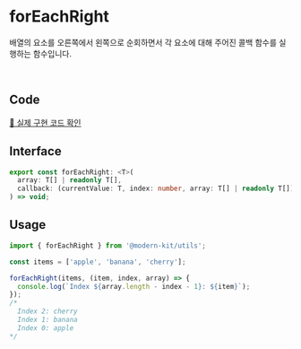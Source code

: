 # forEachRight 

배열의 요소를 오른쪽에서 왼쪽으로 순회하면서 각 요소에 대해 주어진 콜백 함수를 실행하는 함수입니다.

<br />

## Code 

[🔗 실제 구현 코드 확인](https://github.com/modern-agile-team/modern-kit/blob/main/packages/utils/src/array/forEachRight/index.ts)

## Interface 

```ts title="typescript"
export const forEachRight: <T>(
  array: T[] | readonly T[],
  callback: (currentValue: T, index: number, array: T[] | readonly T[]) => void
) => void;
```

## Usage

```ts title="typescript"
import { forEachRight } from '@modern-kit/utils';

const items = ['apple', 'banana', 'cherry'];

forEachRight(items, (item, index, array) => {
  console.log(`Index ${array.length - index - 1}: ${item}`);
});
/*
  Index 2: cherry
  Index 1: banana
  Index 0: apple
*/
```